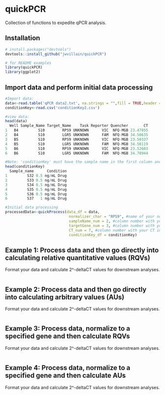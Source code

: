 # quickPCR
Collection of functions to expedite qPCR analysis.

## Installation

``` r
# install.packages("devtools") 
devtools::install_github("jwvillain/quickPCR")

# for README examples
library(quickPCR)
library(ggplot2)
```

## Import data and perform initial data processing
``` r
#Import data:
data<-read.table('qPCR data2.txt', na.strings = "",fill = TRUE,header = T)
conditionKey<-read.csv('conditionKey2.csv')

#view data:
head(data)
  Well Sample_Name Target_Name    Task Reporter Quencher       CT
1   B4         S10        RPS9 UNKNOWN      VIC  NFQ-MGB 23.47855
2   B4         S10        LGR5 UNKNOWN      FAM  NFQ-MGB 34.50635
3   B5         S10        RPS9 UNKNOWN      VIC  NFQ-MGB 23.50337
4   B5         S10        LGR5 UNKNOWN      FAM  NFQ-MGB 34.58119
5   B6         S10        RPS9 UNKNOWN      VIC  NFQ-MGB 23.52603
6   B6         S10        LGR5 UNKNOWN      FAM  NFQ-MGB 34.78944

#Note: 'conditionKey' must have the sample name in the first column and condition in the second. Sample names must match those in the 'data' dataframe
head(conditionKey) 
  Sample_name      Condition
1         S32 0.5 ng/mL Drug
2         S33 0.5 ng/mL Drug
3         S34 0.5 ng/mL Drug
4         S35 0.5 ng/mL Drug
5         S36 0.5 ng/mL Drug
6         S37   1 ng/mL Drug

#Initial data processing
processedData<-quickProcess(data_df = data,
                             normalizer_char = "RPS9", #name of your normalizer
                             sampleName_num = 2, #column number with your sample name information in data_df
                             targetGene_num = 3, #column number with your target gene name information in data_df
                             CT_num = 7, #column number with your CT information in data_df
                             conditionKey_df = conditionKey)
```
## Example 1: Process data and then go directly into calculating relative quantitative values (RQVs)
Format your data and calculate 2^-deltaCT values for downstream analyses.
``` r

```
## Example 2: Process data and then go directly into calculating arbitrary values (AUs)
Format your data and calculate 2^-deltaCT values for downstream analyses.
``` r

```
## Example 3: Process data, normalize to a specified gene and then calculate RQVs
Format your data and calculate 2^-deltaCT values for downstream analyses.
``` r

```
## Example 4: Process data, normalize to a specified gene and then calculate AUs
Format your data and calculate 2^-deltaCT values for downstream analyses.
``` r

```
